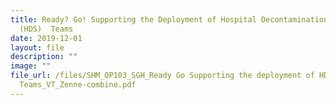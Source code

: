 ```yaml
---
title: Ready? Go! Supporting the Deployment of Hospital Decontamination Station
  (HDS)  Teams
date: 2019-12-01
layout: file
description: ""
image: ""
file_url: /files/SHM_OP103_SGH_Ready Go Supporting the deployment of HDS
  Teams_VT_Zenne-combine.pdf
---
```

